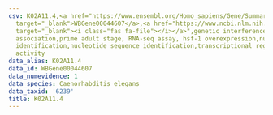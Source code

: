 ```yaml
---
csv: K02A11.4,<a href="https://www.ensembl.org/Homo_sapiens/Gene/Summary?db=core;g=WBGene00044607"
  target="_blank">WBGene00044607</a>,<a href="https://www.ncbi.nlm.nih.gov/pubmed/30894454"
  target="_blank"><i class="fas fa-file"></i></a>",genetic interference,functional
  association,prime adult stage, RNA-seq assay, hsf-1 overexpression,nucleotide sequence
  identification,nucleotide sequence identification,transcriptional regulation,up-regulates
  activity
data_alias: K02A11.4
data_id: WBGene00044607
data_numevidence: 1
data_species: Caenorhabditis elegans
data_taxid: '6239'
title: K02A11.4
---
```

